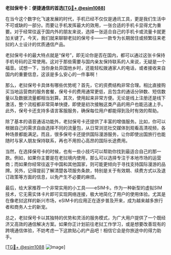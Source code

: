 **老挝保号卡：便捷通信的首选[[TG💪+ @esim1088](https://t.me/s/esim1088)]**

在当今这个数字化飞速发展的时代，手机已经不仅仅是通讯工具，更是我们生活中不可或缺的一部分。而要让手机发挥最大的效用，一张合适的手机卡显得尤为重要。对于经常往返于国内外的朋友来说，选择一张适合自己的手机卡或流量卡就更加关键了。今天，我们就来聊聊老挝的保号卡——一款专为长期居住或频繁往来老挝的人士设计的优质通信产品。

老挝保号卡的最大特点就是“保号”，即无论你是否在国内，都可以通过这张卡保持手机号码的正常使用。这对于那些需要与国内亲友保持联系的人来说，无疑是一个福音。试想一下，当你身处异国他乡时，还能轻松拨通家人的电话，或者接收来自国内的重要信息，这该是多么安心的一件事啊！

那么，老挝保号卡具体有哪些优势呢？首先，它的资费结构非常合理。相比直接购买当地运营商的服务套餐，保号卡的费用通常更低，且包含的通话分钟数、短信数量以及数据流量都相当划算。其次，使用起来非常方便。无论是线上注册还是线下激活，整个流程都非常简单快捷，即使是初次接触这类产品的用户也能迅速上手。此外，保号卡还支持多语言客服服务，确保每位用户都能得到及时有效的帮助。

除了基本的语音通话功能外，老挝保号卡还提供了丰富的增值服务。比如，你可以根据自己的需求自由选择不同的流量包，从日常浏览社交媒体到观看高清视频，各种场景都能满足。而且，很多保号卡还提供国际漫游服务，让你即使出国旅行也能随时与家人朋友保持联系，再也不用担心高昂的国际长途费用。

当然，在选择保号卡的时候，也有一些小技巧可以帮助你找到最适合自己的那一款。例如，如果你主要是在老挝境内使用，那么可以选择专注于本地市场的运营商；而如果你经常往返于中国和其他国家，则可能更倾向于寻找支持国际漫游的品牌。另外，记得提前了解清楚各项服务条款，特别是关于有效期、续费方式以及退订政策等方面的信息，以免产生不必要的麻烦。

最后，给大家推荐一个非常实用的小工具——eSIM卡。作为一种新型的虚拟SIM技术，它无需实体卡片即可实现网络连接，极大地简化了用户的使用体验。尤其是在像老挝这样的新兴市场，eSIM卡的应用正在逐步普及开来，成为越来越多旅行者和商务人士的新宠。

总之，老挝保号卡以其独特的优势和灵活的服务模式，为广大用户提供了一个既经济又高效的通信解决方案。如果你正计划前往老挝工作学习，或是想要改善现有的跨境通信体验，不妨考虑一下这款贴心的产品吧！相信它会是你旅途中的得力助手。

[[TG💪+ @esim1088](https://t.me/s/esim1088) ![Image](https://i.postimg.cc/4NQfJmqS/Snipaste-2025-05-13-00-14-12.png)]